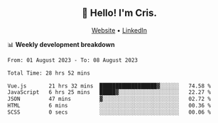 
<h2 align="center">👋 Hello! I'm Cris.</h2>
<p align="center">
  <a href="https://www.criscunas.dev">Website</a> •
  <a href="https://www.linkedin.com/in/cristophercunas/">LinkedIn</a> 
</p>


📊 **Weekly development breakdown**
<!--START_SECTION:waka-->

```txt
From: 01 August 2023 - To: 08 August 2023

Total Time: 28 hrs 52 mins

Vue.js       21 hrs 32 mins  ██████████████████▓░░░░░░   74.58 %
JavaScript   6 hrs 25 mins   █████▓░░░░░░░░░░░░░░░░░░░   22.27 %
JSON         47 mins         ▓░░░░░░░░░░░░░░░░░░░░░░░░   02.72 %
HTML         6 mins          ░░░░░░░░░░░░░░░░░░░░░░░░░   00.36 %
SCSS         0 secs          ░░░░░░░░░░░░░░░░░░░░░░░░░   00.06 %
```

<!--END_SECTION:waka-->
